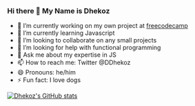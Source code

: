 ### Hi there 👋 My Name is Dhekoz

- 🔭 I’m currently working on my own project at <a href ="https://www.freecodecamp.org/learn/javascript-algorithms-and-data-structures/functional-programming/use-the-reduce-method-to-analyze-data">freecodecamp</a>
- 🌱 I’m currently learning Javascript
- 👯 I’m looking to collaborate on any small projects
- 🤔 I’m looking for help with functional programming
- 💬 Ask me about my expertise in JS
- 📫 How to reach me: Twitter @DDhekoz
- 😄 Pronouns: he/him
- ⚡ Fun fact: I love dogs

[![Dhekoz's GitHub stats](https://github-readme-stats.vercel.app/api?username=dhekoz)](https://github.com/dhekoz/github-readme-stats)
